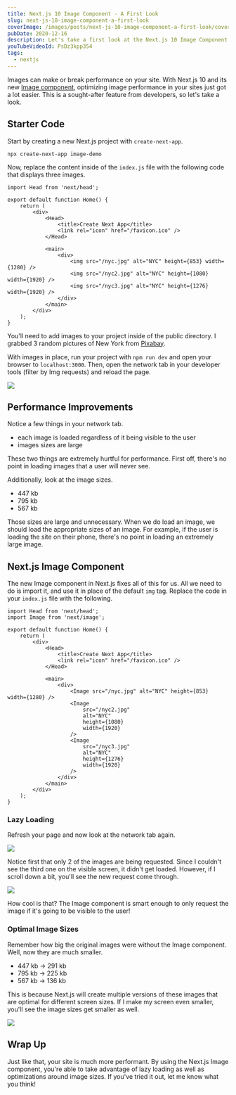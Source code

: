 ```yaml
---
title: Next.js 10 Image Component - A First Look
slug: next-js-10-image-component-a-first-look
coverImage: /images/posts/next-js-10-image-component-a-first-look/cover.jpg
pubDate: 2020-12-16
description: Let's take a first look at the Next.js 10 Image Component.
youTubeVideoId: PsDz3kpp354
tags:
  - nextjs
---
```


Images can make or break performance on your site. With Next.js 10 and its new [Image component](https://nextjs.org/docs/api-reference/next/image), optimizing image performance in your sites just got a lot easier. This is a sought-after feature from developers, so let's take a look.

## Starter Code

Start by creating a new Next.js project with `create-next-app`.

```
npx create-next-app image-demo
```

Now, replace the content inside of the `index.js` file with the following code that displays three images.

```
import Head from 'next/head';

export default function Home() {
    return (
        <div>
            <Head>
                <title>Create Next App</title>
                <link rel="icon" href="/favicon.ico" />
            </Head>

            <main>
                <div>
                    <img src="/nyc.jpg" alt="NYC" height={853} width={1280} />
                    <img src="/nyc2.jpg" alt="NYC" height={1080} width={1920} />
                    <img src="/nyc3.jpg" alt="NYC" height={1276} width={1920} />
                </div>
            </main>
        </div>
    );
}

```

You'll need to add images to your project inside of the public directory. I grabbed 3 random pictures of New York from [Pixabay](https://pixabay.com/).

With images in place, run your project with `npm run dev` and open your browser to `localhost:3000`. Then, open the network tab in your developer tools (filter by Img requests) and reload the page.

![](/images/posts/next-js-10-image-component-a-first-look/1.jpeg)

## Performance Improvements

Notice a few things in your network tab.

- each image is loaded regardless of it being visible to the user
- images sizes are large

These two things are extremely hurtful for performance. First off, there's no point in loading images that a user will never see.

Additionally, look at the image sizes.

- 447 kb
- 795 kb
- 567 kb

Those sizes are large and unnecessary. When we do load an image, we should load the appropriate sizes of an image. For example, if the user is loading the site on their phone, there's no point in loading an extremely large image.

## Next.js Image Component

The new Image component in Next.js fixes all of this for us. All we need to do is import it, and use it in place of the default `img` tag. Replace the code in your `index.js` file with the following.

```
import Head from 'next/head';
import Image from 'next/image';

export default function Home() {
    return (
        <div>
            <Head>
                <title>Create Next App</title>
                <link rel="icon" href="/favicon.ico" />
            </Head>

            <main>
                <div>
                    <Image src="/nyc.jpg" alt="NYC" height={853} width={1280} />
                    <Image
                        src="/nyc2.jpg"
                        alt="NYC"
                        height={1080}
                        width={1920}
                    />
                    <Image
                        src="/nyc3.jpg"
                        alt="NYC"
                        height={1276}
                        width={1920}
                    />
                </div>
            </main>
        </div>
    );
}

```

### Lazy Loading

Refresh your page and now look at the network tab again.

![](/images/posts/next-js-10-image-component-a-first-look/2.jpeg)

Notice first that only 2 of the images are being requested. Since I couldn't see the third one on the visible screen, it didn't get loaded. However, if I scroll down a bit, you'll see the new request come through.

![](/images/posts/next-js-10-image-component-a-first-look/3.gif)

How cool is that? The Image component is smart enough to only request the image if it's going to be visible to the user!

### Optimal Image Sizes

Remember how big the original images were without the Image component. Well, now they are much smaller.

- 447 kb -> 291 kb
- 795 kb -> 225 kb
- 567 kb -> 136 kb

This is because Next.js will create multiple versions of these images that are optimal for different screen sizes. If I make my screen even smaller, you'll see the image sizes get smaller as well.

![](/images/posts/next-js-10-image-component-a-first-look/4.png)

## Wrap Up

Just like that, your site is much more performant. By using the Next.js Image component, you're able to take advantage of lazy loading as well as optimizations around image sizes. If you've tried it out, let me know what you think!
